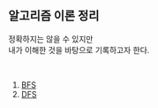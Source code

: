 ## 알고리즘 이론 정리

정확하지는 않을 수 있지만<br>
내가 이해한 것을 바탕으로 기록하고자 한다.<br>

<br>

1. [BFS](BFS.md)
2. [DFS](DFS.md)
